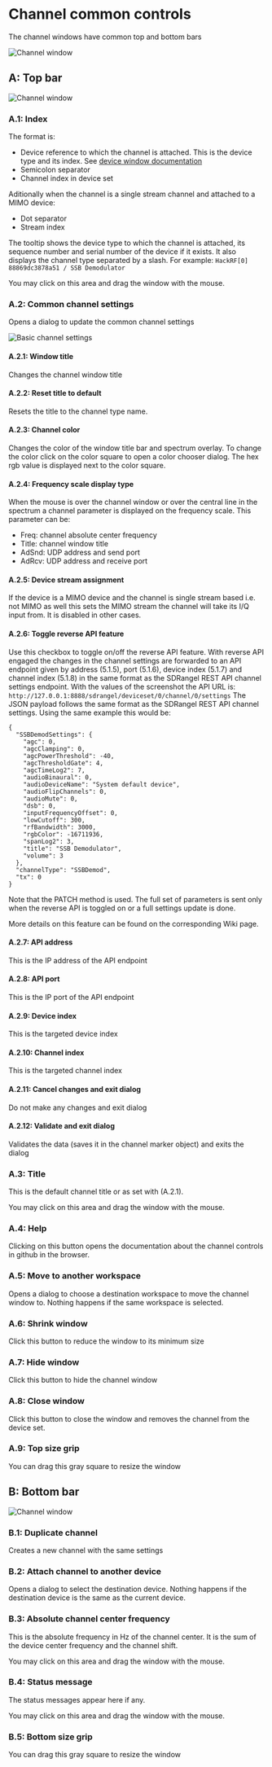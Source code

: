 <h1>Channel common controls</h1>

The channel windows have common top and bottom bars

![Channel window](../../doc/img/ChannelWindow.png)

<h2>A: Top bar</h2>

![Channel window](../../doc/img/ChannelWindow_top.png)

<h3>A.1: Index</h3>

The format is:

  - Device reference to which the channel is attached. This is the device type and its index. See [device window documentation](../device/readme.md)
  - Semicolon separator
  - Channel index in device set

Aditionally when the channel is a single stream channel and attached to a MIMO device:

  - Dot separator
  - Stream index

The tooltip shows the device type to which the channel is attached, its sequence number and serial number of the device if it exists. It also displays the channel type separated by a slash. For example: `HackRF[0] 88869dc3878a51 / SSB Demodulator`

You may click on this area and drag the window with the mouse.

<h3>A.2: Common channel settings</h3>

Opens a dialog to update the common channel settings

![Basic channel settings](../../doc/img/BasicChannelSettings.png)

<h4>A.2.1: Window title</h4>

Changes the channel window title

<h4>A.2.2: Reset title to default</h4>

Resets the title to the channel type name.

<h4>A.2.3: Channel color</h4>

Changes the color of the window title bar and spectrum overlay. To change the color click on the color square to open a color chooser dialog. The hex rgb value is displayed next to the color square.

<h4>A.2.4: Frequency scale display type</h4>

When the mouse is over the channel window or over the central line in the spectrum a channel parameter is displayed on the frequency scale. This parameter can be:

  - Freq: channel absolute center frequency
  - Title: channel window title
  - AdSnd: UDP address and send port
  - AdRcv: UDP address and receive port

<h4>A.2.5: Device stream assignment</h4>

If the device is a MIMO device and the channel is single stream based i.e. not MIMO as well this sets the MIMO stream the channel will take its I/Q input from. It is disabled in other cases.

<h4>A.2.6: Toggle reverse API feature</h4>

Use this checkbox to toggle on/off the reverse API feature. With reverse API engaged the changes in the channel settings are forwarded to an API endpoint given by address (5.1.5), port (5.1.6), device index (5.1.7) and channel index (5.1.8) in the same format as the SDRangel REST API channel settings endpoint. With the values of the screenshot the API URL is: `http://127.0.0.1:8888/sdrangel/deviceset/0/channel/0/settings` The JSON payload follows the same format as the SDRangel REST API channel settings. Using the same example this would be:

```
{
  "SSBDemodSettings": {
    "agc": 0,
    "agcClamping": 0,
    "agcPowerThreshold": -40,
    "agcThresholdGate": 4,
    "agcTimeLog2": 7,
    "audioBinaural": 0,
    "audioDeviceName": "System default device",
    "audioFlipChannels": 0,
    "audioMute": 0,
    "dsb": 0,
    "inputFrequencyOffset": 0,
    "lowCutoff": 300,
    "rfBandwidth": 3000,
    "rgbColor": -16711936,
    "spanLog2": 3,
    "title": "SSB Demodulator",
    "volume": 3
  },
  "channelType": "SSBDemod",
  "tx": 0
}
```
Note that the PATCH method is used. The full set of parameters is sent only when the reverse API is toggled on or a full settings update is done.

More details on this feature can be found on the corresponding Wiki page.

<h4>A.2.7: API address</h4>

This is the IP address of the API endpoint

<h4>A.2.8: API port</h4>

This is the IP port of the API endpoint

<h4>A.2.9: Device index</h4>

This is the targeted device index

<h4>A.2.10: Channel index</h4>

This is the targeted channel index

<h4>A.2.11: Cancel changes and exit dialog</h4>

Do not make any changes and exit dialog

<h4>A.2.12: Validate and exit dialog</h4>

Validates the data (saves it in the channel marker object) and exits the dialog

<h3>A.3: Title</h3>

This is the default channel title or as set with (A.2.1).

You may click on this area and drag the window with the mouse.

<h3>A.4: Help</h3>

Clicking on this button opens the documentation about the channel controls in github in the browser.

<h3>A.5: Move to another workspace</h3>

Opens a dialog to choose a destination workspace to move the channel window to. Nothing happens if the same workspace is selected.

<h3>A.6: Shrink window</h3>

Click this button to reduce the window to its minimum size

<h3>A.7: Hide window</h3>

Click this button to hide the channel window

<h3>A.8: Close window</h3>

Click this button to close the window and removes the channel from the device set.

<h3>A.9: Top size grip</h3>

You can drag this gray square to resize the window

<h2>B: Bottom bar</h2>

![Channel window](../../doc/img/ChannelWindow_bottom.png)

<h3>B.1: Duplicate channel</h3>

Creates a new channel with the same settings

<h3>B.2: Attach channel to another device</h3>

Opens a dialog to select the destination device. Nothing happens if the destination device is the same as the current device.

<h3>B.3: Absolute channel center frequency</h3>

This is the absolute frequency in Hz of the channel center. It is the sum of the device center frequency and the channel shift.

You may click on this area and drag the window with the mouse.

<h3>B.4: Status message</h3>

The status messages appear here if any.

You may click on this area and drag the window with the mouse.

<h3>B.5: Bottom size grip</h3>

You can drag this gray square to resize the window

